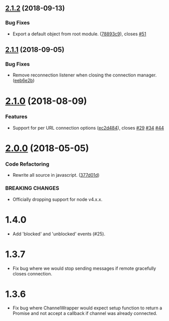 ## [2.1.2](https://github.com/benbria/node-amqp-connection-manager/compare/v2.1.1...v2.1.2) (2018-09-13)


### Bug Fixes

* Export a default object from root module. ([78893c9](https://github.com/benbria/node-amqp-connection-manager/commit/78893c9)), closes [#51](https://github.com/benbria/node-amqp-connection-manager/issues/51)

## [2.1.1](https://github.com/benbria/node-amqp-connection-manager/compare/v2.1.0...v2.1.1) (2018-09-05)


### Bug Fixes

* Remove reconnection listener when closing the connection manager. ([eeb6e2b](https://github.com/benbria/node-amqp-connection-manager/commit/eeb6e2b))

# [2.1.0](https://github.com/benbria/node-amqp-connection-manager/compare/v2.0.0...v2.1.0) (2018-08-09)


### Features

* Support for per URL connection options ([ec2d484](https://github.com/benbria/node-amqp-connection-manager/commit/ec2d484)), closes [#29](https://github.com/benbria/node-amqp-connection-manager/issues/29) [#34](https://github.com/benbria/node-amqp-connection-manager/issues/34) [#44](https://github.com/benbria/node-amqp-connection-manager/issues/44)

<a name="2.0.0"></a>
# [2.0.0](https://github.com/benbria/node-amqp-connection-manager/compare/v1.4.2...v2.0.0) (2018-05-05)


### Code Refactoring

* Rewrite all source in javascript. ([377d01d](https://github.com/benbria/node-amqp-connection-manager/commit/377d01d))


### BREAKING CHANGES

* Officially dropping support for node v4.x.x.

# 1.4.0

* Add 'blocked' and 'unblocked' events (#25).

# 1.3.7

* Fix bug where we would stop sending messages if remote gracefully closes connection.

# 1.3.6

* Fix bug where ChannelWrapper would expect setup function to return a Promise
  and not accept a callback if channel was already connected.
